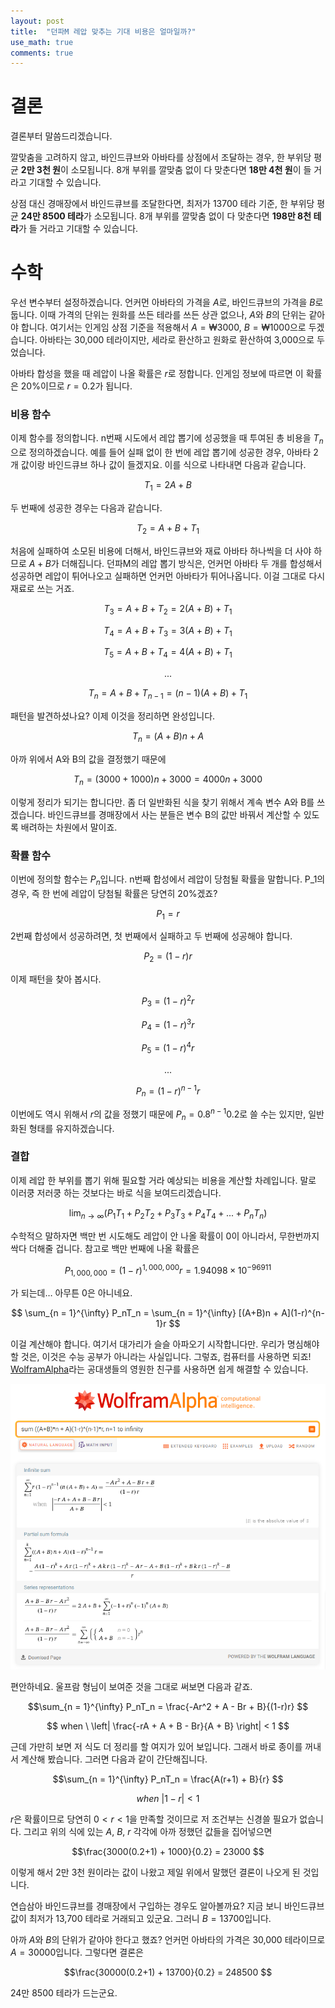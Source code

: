 ```yaml
---
layout: post
title:  "던파M 레압 맞추는 기대 비용은 얼마일까?"
use_math: true
comments: true
---
```


# 결론

결론부터 말씀드리겠습니다.

깔맞춤을 고려하지 않고, 바인드큐브와 아바타를 상점에서 조달하는 경우, 한 부위당 평균 **2만 3천 원**이 소모됩니다.
8개 부위를 깔맞춤 없이 다 맞춘다면 **18만 4천 원**이 들 거라고 기대할 수 있습니다.

상점 대신 경매장에서 바인드큐브를 조달한다면, 최저가 13700 테라 기준, 한 부위당 평균 **24만 8500 테라**가 소모됩니다.
8개 부위를 깔맞춤 없이 다 맞춘다면 **198만 8천 테라**가 들 거라고 기대할 수 있습니다.

# 수학

우선 변수부터 설정하겠습니다.
언커먼 아바타의 가격을 $A$로, 바인드큐브의 가격을 $B$로 둡니다.
이때 가격의 단위는 원화를 쓰든 테라를 쓰든 상관 없으나, $A$와 $B$의 단위는 같아야 합니다.
여기서는 인게임 상점 기준을 적용해서 $A = ₩3000$, $B = ₩1000$으로 두겠습니다.
아바타는 30,000 테라이지만, 세라로 환산하고 원화로 환산하여 3,000으로 두었습니다.

아바타 합성을 했을 때 레압이 나올 확률은 $r$로 정합니다.
인게임 정보에 따르면 이 확률은 20%이므로 $r = 0.2$가 됩니다.

### 비용 함수

이제 함수를 정의합니다.
n번째 시도에서 레압 뽑기에 성공했을 때 투여된 총 비용을 $T_n$으로 정의하겠습니다.
예를 들어 실패 없이 한 번에 레압 뽑기에 성공한 경우, 아바타 2개 값이랑 바인드큐브 하나 값이 들겠지요.
이를 식으로 나타내면 다음과 같습니다.

$$ T_1 = 2A + B $$

두 번째에 성공한 경우는 다음과 같습니다.

$$ T_2 = A + B + T_1 $$

처음에 실패하여 소모된 비용에 더해서, 바인드큐브와 재료 아바타 하나씩을 더 사야 하므로 $A + B$가 더해집니다.
던파M의 레압 뽑기 방식은, 언커먼 아바타 두 개를 합성해서 성공하면 레압이 튀어나오고 실패하면 언커먼 아바타가 튀어나옵니다.
이걸 그대로 다시 재료로 쓰는 거죠.

$$ T_3 = A + B + T_2 = 2(A + B) + T_1 $$

$$ T_4 = A + B + T_3 = 3(A + B) + T_1 $$

$$ T_5 = A + B + T_4 = 4(A + B) + T_1 $$

$$ ... $$

$$ T_n = A + B + T_{n - 1} = (n - 1)(A + B) + T_1 $$

패턴을 발견하셨나요?
이제 이것을 정리하면 완성입니다.

$$ T_n = (A + B)n + A $$

아까 위에서 A와 B의 값을 결정했기 때문에

$$ T_n = (3000 + 1000)n + 3000 = 4000n + 3000 $$

이렇게 정리가 되기는 합니다만.
좀 더 일반화된 식을 찾기 위해서 계속 변수 A와 B를 쓰겠습니다.
바인드큐브를 경매장에서 사는 분들은 변수 B의 값만 바꿔서 계산할 수 있도록 배려하는 차원에서 말이죠.

### 확률 함수

이번에 정의할 함수는 $P_n$입니다.
n번째 합성에서 레압이 당첨될 확률을 말합니다.
P_1의 경우, 즉 한 번에 레압이 당첨될 확률은 당연히 20%겠죠?

$$ P_1 = r $$

2번째 합성에서 성공하려면, 첫 번째에서 실패하고 두 번째에 성공해야 합니다.

$$ P_2 = (1-r)r $$

이제 패턴을 찾아 봅시다.

$$ P_3 = (1-r)^2 r $$

$$ P_4 = (1-r)^3 r $$

$$ P_5 = (1-r)^4 r $$

$$ ... $$

$$ P_n = (1-r)^{n-1} r $$

이번에도 역시 위해서 $r$의 값을 정했기 때문에 $P_n = 0.8^{n-1}0.2$로 쓸 수는 있지만, 일반화된 형태를 유지하겠습니다.

### 결합

이제 레압 한 부위를 뽑기 위해 필요할 거라 예상되는 비용을 계산할 차례입니다.
말로 이러쿵 저러쿵 하는 것보다는 바로 식을 보여드리겠습니다.

$$ \lim_{n \to \infty} (P_1T_1 + P_2T_2 + P_3T_3 + P_4T_4 + ... + P_nT_n) $$

수학적으 말하자면 백만 번 시도해도 레압이 안 나올 확률이 0이 아니라서, 무한번까지 싹다 더해줄 겁니다.
참고로 백만 번째에 나올 확률은

$$ P_{1,000,000} = (1-r)^{1,000,000}r = 1.94098 \times 10^{-96911} $$

가 되는데… 아무튼 0은 아니네요.

$$ \sum_{n = 1}^{\infty} P_nT_n = \sum_{n = 1}^{\infty} [(A+B)n + A](1-r)^{n-1}r $$

이걸 계산해야 합니다.
여기서 대가리가 슬슬 아파오기 시작합니다만.
우리가 명심해야 할 것은, 이것은 수능 공부가 아니라는 사실입니다.
그렇죠, 컴퓨터를 사용하면 되죠!
[WolframAlpha](https://www.wolframalpha.com/input?i=sum+%28%28A%2BB%29*n+%2B+A%29%281-r%29%5E%28n-1%29*r%2C+n%3D1+to+infinity)라는 공대생들의 영원한 친구를 사용하면 쉽게 해결할 수 있습니다.

![wolframalpha_dnfm_sum](/assets/images/misc_01/wolframalpha_dnfm_sum.png)

편안하네요.
울프람 형님이 보여준 것을 그대로 써보면 다음과 같죠.

$$\sum_{n = 1}^{\infty} P_nT_n = \frac{-Ar^2 + A - Br + B}{(1-r)r} $$

$$ when \ \left| \frac{-rA + A + B - Br}{A + B} \right| < 1 $$

근데 가만히 보면 저 식도 더 정리를 할 여지가 있어 보입니다.
그래서 바로 종이를 꺼내서 계산해 봤습니다.
그러면 다음과 같이 간단해집니다.

$$\sum_{n = 1}^{\infty} P_nT_n = \frac{A(r+1) + B}{r} $$

$$ when \ \left| 1-r \right| < 1 $$

$r$은 확률이므로 당연히 $0 < r < 1$을 만족할 것이므로 저 조건부는 신경쓸 필요가 없습니다.
그리고 위의 식에 있는 $A$, $B$, $r$ 각각에 아까 정했던 값들을 집어넣으면

$$\frac{3000(0.2+1) + 1000}{0.2} = 23000 $$

이렇게 해서 2만 3천 원이라는 값이 나왔고 제일 위에서 말했던 결론이 나오게 된 것입니다.

연습삼아 바인드큐브를 경매장에서 구입하는 경우도 알아볼까요?
지금 보니 바인드큐브 값이 최저가 13,700 테라로 거래되고 있군요.
그러니 $B = 13700$입니다.

아까 $A$와 $B$의 단위가 같아야 한다고 했죠?
언커먼 아바타의 가격은 30,000 테라이므로 $A = 30000$입니다.
그렇다면 결론은

$$\frac{30000(0.2+1) +  13700}{0.2} = 248500 $$

24만 8500 테라가 드는군요.
